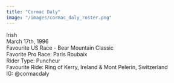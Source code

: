 ```yaml
---
title: "Cormac Daly"
image: "/images/cormac_daly_roster.png"
---
```


Irish \
March 17th, 1996 \
Favourite US Race - Bear Mountain Classic \
Favorite Pro Race: Paris Roubaix \
Rider Type: Puncheur \
Favourite Ride: Ring of Kerry, Ireland & Mont Pelerin, Switzerland \
IG: @cormacdaly

